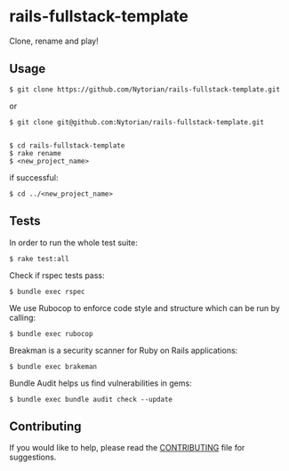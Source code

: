 # rails-fullstack-template
Clone, rename and play!

Usage
-------------
    $ git clone https://github.com/Nytorian/rails-fullstack-template.git

or

    $ git clone git@github.com:Nytorian/rails-fullstack-template.git


    $ cd rails-fullstack-template
    $ rake rename
    $ <new_project_name>

if successful:

    $ cd ../<new_project_name>

Tests
-------------

In order to run the whole test suite:

    $ rake test:all

Check if rspec tests pass:

    $ bundle exec rspec

We use Rubocop to enforce code style and structure which can be run by calling:

    $ bundle exec rubocop

Breakman is a security scanner for Ruby on Rails applications:

    $ bundle exec brakeman

Bundle Audit helps us find vulnerabilities in gems:

    $ bundle exec bundle audit check --update


Contributing
-------------
If you would like to help, please read the [CONTRIBUTING][] file for suggestions.

[contributing]: CONTRIBUTING.md
